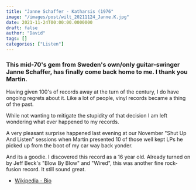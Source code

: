 ```yaml
---
title: "Janne Schaffer - Katharsis (1976"
image: "/images/post/wilt_20211124_Janne.K.jpg"
date: 2021-11-24T00:00:00.0000000
draft: false
author: "David"
tags: []
categories: ["Listen"]
---
```

### This mid-70's gem from Sweden's own/only guitar-swinger Janne Schaffer, has finally come back home to me. I thank you Martin.

 Having given 100's of records away at the turn of the century, I do have ongoing regrets about it. Like a lot of people, vinyl records became a thing of the past.

 While not wanting to mitigate the stupidity of that decision I am left wondering what ever happened to my records. 

 A very pleasant surprise happened last evening at our November "Shut Up And Listen" sessions when Martin presented 10 of those well kept LPs he picked up from the boot of my car way back yonder.

 And its a goodie. I discovered this record as a 16 year old. Already turned on by Jeff Beck's "Blow By Blow" and "Wired", this was another fine rock-fusion record. It still sound great. 

-  [Wikipedia - Bio](https://en.wikipedia.org/wiki/Janne_Schaffer)